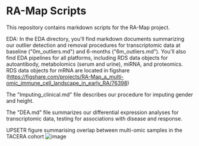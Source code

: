 # RA-Map Scripts

This repository contains markdown scripts for the RA-Map project. 

EDA: In the EDA directory, you'll find markdown documents summarizing our outlier detection and removal procedures for transcriptomic data at baseline ("0m_outliers.md") and 6-months ("6m_outliers.md"). You'll also find EDA pipelines for all platforms, including RDS data objects for autoantibody, metabolomics (serum and urine), miRNA, and proteomics. RDS data objects for mRNA are located in figshare (https://figshare.com/projects/RA-Map_a_multi-omic_immune_cell_landscape_in_early_RA/76398)

The "Imputing_clinical.md" file describes our procedure for imputing gender and height.

The "DEA.md" file summarizes our differential expression analyses for transcriptomic data, testing for associations with disease and response.

UPSETR figure summarising overlap between multi-omic samples in the TACERA cohort
![image](https://user-images.githubusercontent.com/14093101/118146230-4bd53700-b406-11eb-899a-e5116aebf484.png)


